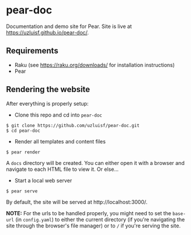 # pear-doc

Documentation and demo site for Pear. Site is live at
https://uzluisf.github.io/pear-doc/.

## Requirements

* Raku (see https://raku.org/downloads/ for installation instructions)
* Pear

## Rendering the website

After everything is properly setup:

* Clone this repo and cd into `pear-doc`

```
$ git clone https://github.com/uzluisf/pear-doc.git
$ cd pear-doc
```

* Render all templates and content files

```
$ pear render
```

A `docs` directory will be created. You can either open it with a browser
and navigate to each HTML file to view it. Or else...

* Start a local web server

```
$ pear serve
```

By default, the site will be served at http://localhost:3000/.

**NOTE:** For the urls to be handled properly, you might
need to set the `base-url` (in `config.yaml`) to either the current
directory (if you're navigating the site through the browser's file manager)
or to `/` if you're serving the site.
